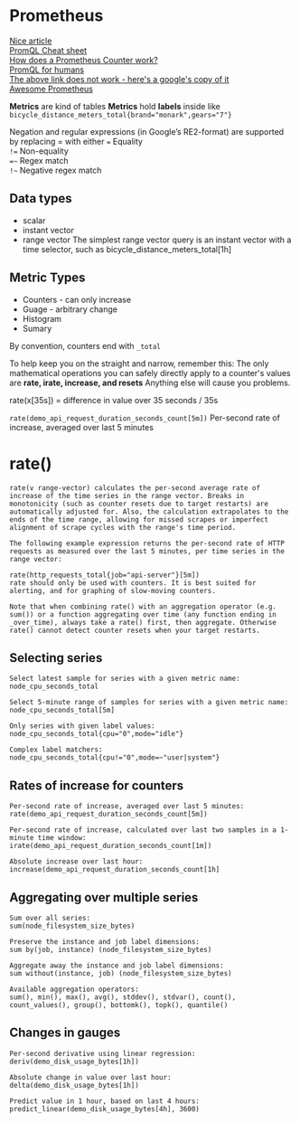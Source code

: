 # Prometheus

[Nice article](https://grafana.com/blog/2020/02/04/introduction-to-promql-the-prometheus-query-language/)  
[PromQL Cheat sheet](https://promlabs.com/promql-cheat-sheet/)  
[How does a Prometheus Counter work?](https://www.robustperception.io/how-does-a-prometheus-counter-work)  
[PromQL for humans](https://timber.io/blog/promql-for-humans/)  
[The above link does not work - here's a google's copy of it](https://webcache.googleusercontent.com/search?q=cache:Jlluk8h7rVIJ:https://timber.io/blog/promql-for-humans/%3Fref%3Dalian.info&cd=1&hl=ru&ct=clnk&gl=ru)  
[Awesome Prometheus](https://github.com/roaldnefs/awesome-prometheus)  


**Metrics** are kind of tables 
**Metrics** hold **labels** inside like `bicycle_distance_meters_total{brand="monark",gears="7"}`

Negation and regular expressions (in Google’s RE2-format) are supported by replacing = with either 
 `=` Equality  
`!=` Non-equality  
`=~` Regex match  
`!~` Negative regex match  

## Data types

* scalar 
* instant vector
* range vector
The simplest range vector query is an instant vector with a time selector, such as bicycle_distance_meters_total[1h]

## Metric Types

* Counters - can only increase
* Guage - arbitrary change
* Histogram
* Sumary

By convention, counters end with `_total`

To help keep you on the straight and narrow, remember this: 
The only mathematical operations you can safely directly apply to a counter's values are 
**rate, irate, increase, and resets** 
Anything else will cause you problems.

rate(x[35s]) = difference in value over 35 seconds / 35s

`rate(demo_api_request_duration_seconds_count[5m])` Per-second rate of increase, averaged over last 5 minutes


# rate()
```
rate(v range-vector) calculates the per-second average rate of increase of the time series in the range vector. Breaks in monotonicity (such as counter resets due to target restarts) are automatically adjusted for. Also, the calculation extrapolates to the ends of the time range, allowing for missed scrapes or imperfect alignment of scrape cycles with the range's time period.

The following example expression returns the per-second rate of HTTP requests as measured over the last 5 minutes, per time series in the range vector:

rate(http_requests_total{job="api-server"}[5m])
rate should only be used with counters. It is best suited for alerting, and for graphing of slow-moving counters.

Note that when combining rate() with an aggregation operator (e.g. sum()) or a function aggregating over time (any function ending in _over_time), always take a rate() first, then aggregate. Otherwise rate() cannot detect counter resets when your target restarts.
```

## Selecting series
```
Select latest sample for series with a given metric name:
node_cpu_seconds_total

Select 5-minute range of samples for series with a given metric name:
node_cpu_seconds_total[5m]

Only series with given label values:
node_cpu_seconds_total{cpu="0",mode="idle"}

Complex label matchers:
node_cpu_seconds_total{cpu!="0",mode=~"user|system"}
```

## Rates of increase for counters
```
Per-second rate of increase, averaged over last 5 minutes:
rate(demo_api_request_duration_seconds_count[5m])

Per-second rate of increase, calculated over last two samples in a 1-minute time window:
irate(demo_api_request_duration_seconds_count[1m])

Absolute increase over last hour:
increase(demo_api_request_duration_seconds_count[1h]
```

## Aggregating over multiple series
```
Sum over all series:
sum(node_filesystem_size_bytes)

Preserve the instance and job label dimensions:
sum by(job, instance) (node_filesystem_size_bytes)

Aggregate away the instance and job label dimensions:
sum without(instance, job) (node_filesystem_size_bytes)

Available aggregation operators: 
sum(), min(), max(), avg(), stddev(), stdvar(), count(), count_values(), group(), bottomk(), topk(), quantile()
```

## Changes in gauges
```
Per-second derivative using linear regression:
deriv(demo_disk_usage_bytes[1h])

Absolute change in value over last hour:
delta(demo_disk_usage_bytes[1h])

Predict value in 1 hour, based on last 4 hours:
predict_linear(demo_disk_usage_bytes[4h], 3600)
```
